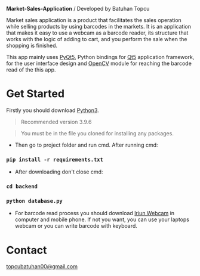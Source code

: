 **Market-Sales-Application** / Developed by Batuhan Topcu

Market sales application is a product that facilitates the sales operation while selling products by using barcodes in the markets. It is an application that makes it easy to use a webcam as a barcode reader, its structure that works with the logic of adding to cart, and you perform the sale when the shopping is finished. 

This app mainly uses [PyQt5](https://www.riverbankcomputing.com/software/pyqt/download5), Python bindings for [Qt5](https://www.qt.io/developers/) application framework, for the user interface design and [OpenCV](https://opencv.org/) module for reaching the barcode read of the this app.

Get Started
============

Firstly you should download [Python3](https://www.python.org/downloads/). 

>	 Recommended version 3.9.6

>    You must be in the file you cloned for installing any packages.

* Then go to project folder and run cmd. After running cmd:
### `pip install -r requirements.txt`


* After downloading don't close cmd:
### `cd backend`
### `python database.py`


* For barcode read process you should download [Iriun Webcam](https://iriun.com/) in computer and mobile phone. If not you want, you can use your laptops webcam or you can write barcode with keyboard.


Contact
=========
topcubatuhan00@gmail.com
